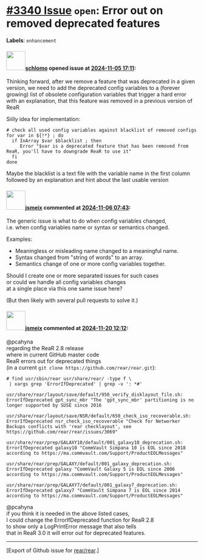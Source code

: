 [\#3340 Issue](https://github.com/rear/rear/issues/3340) `open`: Error out on removed deprecated features
=========================================================================================================

**Labels**: `enhancement`

#### <img src="https://avatars.githubusercontent.com/u/101384?v=4" width="50">[schlomo](https://github.com/schlomo) opened issue at [2024-11-05 17:11](https://github.com/rear/rear/issues/3340):

Thinking forward, after we remove a feature that was deprecated in a
given version, we need to add the deprecated config variables to a
(forever growing) list of obsolete configuration variables that trigger
a hard error with an explanation, that this feature was removed in a
previous version of ReaR

Siilly idea for implementation:


    # check all used config variables against blacklist of removed configs
    for var in ${!*} ; do
      if InArray $var $blacklist ; then
         Error "$var is a deprecated feature that has been removed from ReaR, you'll have to downgrade ReaR to use it"
      fi
    done

Maybe the blacklist is a text file with the variable name in the first
column followed by an explanation and hint about the last usable version

#### <img src="https://avatars.githubusercontent.com/u/1788608?u=925fc54e2ce01551392622446ece427f51e2f0ce&v=4" width="50">[jsmeix](https://github.com/jsmeix) commented at [2024-11-06 07:43](https://github.com/rear/rear/issues/3340#issuecomment-2458912196):

The generic issue is what to do when config variables changed,  
i.e. when config variables name or syntax or semantics changed.

Examples:

-   Meaningless or misleading name changed to a meaningful name.
-   Syntax changed from "string of words" to an array.
-   Semantics change of one or more config variables together.

Should I create one or more separated issues for such cases  
or could we handle all config variables changes  
at a single place via this one same issue here?

(But then likely with several pull requests to solve it.)

#### <img src="https://avatars.githubusercontent.com/u/1788608?u=925fc54e2ce01551392622446ece427f51e2f0ce&v=4" width="50">[jsmeix](https://github.com/jsmeix) commented at [2024-11-20 12:12](https://github.com/rear/rear/issues/3340#issuecomment-2488424457):

@pcahyna  
regarding the ReaR 2.8 release  
where in current GitHub master code  
ReaR errors out for deprecated things  
(in a current `git clone https://github.com/rear/rear.git`):

    # find usr/sbin/rear usr/share/rear/ -type f \
     | xargs grep 'ErrorIfDeprecated' | grep -v ': *#'

    usr/share/rear/layout/save/default/950_verify_disklayout_file.sh:
    ErrorIfDeprecated gpt_sync_mbr "The 'gpt_sync_mbr' partitioning is no longer supported by SUSE since 2016

    usr/share/rear/layout/save/NSR/default/650_check_iso_recoverable.sh:
    ErrorIfDeprecated nsr_check_iso_recoverable "Check for Networker Backups conflicts with 'rear checklayout', see https://github.com/rear/rear/issues/3069"

    usr/share/rear/prep/GALAXY10/default/001_galaxy10_deprecation.sh:
    ErrorIfDeprecated galaxy10 "CommVault Simpana 10 is EOL since 2018 according to https://ma.commvault.com/Support/ProductEOLMessages"

    usr/share/rear/prep/GALAXY/default/001_galaxy_deprecation.sh:
    ErrorIfDeprecated galaxy "CommVault Galaxy 5 is EOL since 2006 according to https://ma.commvault.com/Support/ProductEOLMessages"

    usr/share/rear/prep/GALAXY7/default/001_galaxy7_deprecation.sh:
    ErrorIfDeprecated galaxy7 "CommVault Simpana 7 is EOL since 2014 according to https://ma.commvault.com/Support/ProductEOLMessages"

@pcahyna  
if you think it is needed in the above listed cases,  
I could change the ErrorIfDeprecated function for ReaR 2.8  
to show only a LogPrintError message that also tells  
that in ReaR 3.0 it will error out for deprecated features.

------------------------------------------------------------------------

\[Export of Github issue for
[rear/rear](https://github.com/rear/rear).\]
